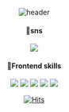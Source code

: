 <div align=center>
  
![header](https://capsule-render.vercel.app/api?type=waving&color=gradient&height=300&section=header&text=Welcome&fontSize=90)

#### 🌱sns
<img src="https://img.shields.io/badge/redcoin96@naver.com-9999FF?style=flat-square&logo=Velog&logoColor=white"/> 
  

#### 🌱Frontend skills
<img src="https://img.shields.io/badge/react-61DAFB?style=flat-square&logo=react&logoColor=white"/>
<img src="https://img.shields.io/badge/next.js-000000?style=flat-square&logo=next.js&logoColor=white"/>
<img src="https://img.shields.io/badge/typescript-3178C6?style=flat-square&logo=typescript&logoColor=white"/>
<img src="https://img.shields.io/badge/sass-CC6699?style=flat-square&logo=sass&logoColor=white"/>
<img src="https://img.shields.io/badge/recoil-3578E5?style=flat-square&logo=recoil&logoColor=white"/>

[![Hits](https://hits.seeyoufarm.com/api/count/incr/badge.svg?url=https%3A%2F%2Fgithub.com%2Fredcoin96%2F&count_bg=%23AFE5FF&title_bg=%23555555&icon=&icon_color=%23E7E7E7&title=hits&edge_flat=false)](https://hits.seeyoufarm.com)
</div>
